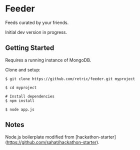 Feeder
==========
Feeds curated by your friends.

Initial dev version in progress.

Getting Started
---------------
Requires a running instance of MongoDB.

Clone and setup:

    $ git clone https://github.com/retric/feeder.git myproject

    $ cd myproject

    # Install dependencies
    $ npm install

    $ node app.js

Notes
-----
Node.js boilerplate modified from [hackathon-starter]
(https://github.com/sahat/hackathon-starter).

